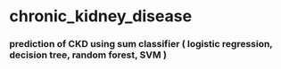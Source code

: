 # chronic_kidney_disease
### prediction of CKD using sum classifier ( logistic regression, decision tree, random forest, SVM )
